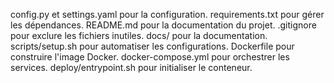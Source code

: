 config.py et settings.yaml pour la configuration.
requirements.txt pour gérer les dépendances.
README.md pour la documentation du projet.
.gitignore pour exclure les fichiers inutiles.
docs/ pour la documentation.
scripts/setup.sh pour automatiser les configurations.
Dockerfile pour construire l'image Docker.
docker-compose.yml pour orchestrer les services.
deploy/entrypoint.sh pour initialiser le conteneur.